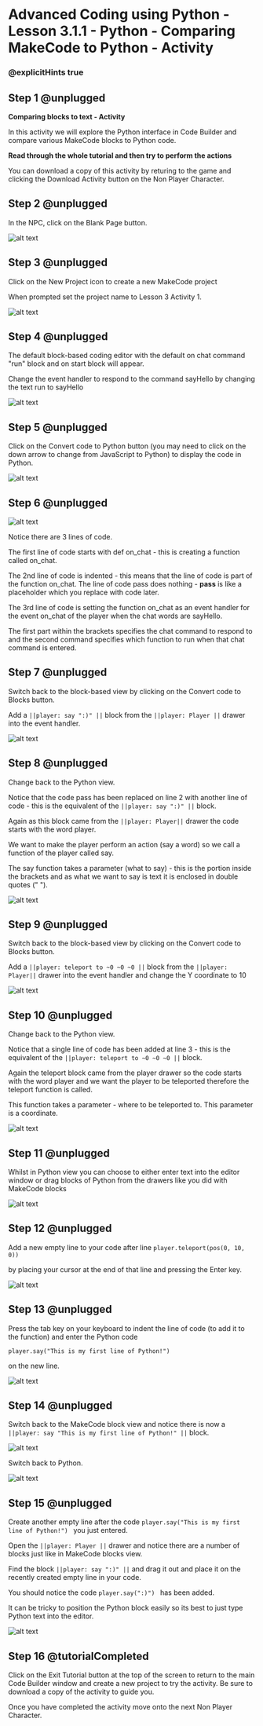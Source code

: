 # Advanced Coding using Python - Lesson 3.1.1 - Python - Comparing MakeCode to Python - Activity

### @explicitHints true


## Step 1 @unplugged
**Comparing blocks to text - Activity**

In this activity we will explore the Python interface in Code Builder and compare various MakeCode blocks to Python code.

**Read through the whole tutorial and then try to perform the actions**

You can download a copy of this activity by returing to the game and clicking the Download Activity button on the Non Player Character.

## Step 2 @unplugged
In the NPC, click on the Blank Page button.

![alt text](https://advancedpyv3.codingcredentials.com/Lesson3/3.1.1/images/1a.JPG?raw=true "Code builder")

## Step 3 @unplugged
Click on the New Project icon to create a new MakeCode project

When prompted set the project name to Lesson 3 Activity 1.

![alt text](https://advancedpyv3.codingcredentials.com/Lesson3/3.1.1/images/2.jpg?raw=true "Code builder")

## Step 4 @unplugged
The default block-based coding editor with the default on chat command "run" block and on start block will appear.
 
Change the event handler to respond to the command sayHello by changing the text run to sayHello

![alt text](https://advancedpyv3.codingcredentials.com/Lesson3/3.1.1/images/3.jpg?raw=true "Code builder")

## Step 5 @unplugged
Click on the Convert code to Python button (you may need to click on the down arrow to change from JavaScript to Python) to display the code in Python.

![alt text](https://advancedpyv3.codingcredentials.com/Lesson3/3.1.1/images/4.jpg?raw=true "Code builder")

## Step 6 @unplugged
![alt text](https://advancedpyv3.codingcredentials.com/Lesson3/3.1.1/images/4.jpg?raw=true "Code builder")

Notice there are 3 lines of code.

The first line of code starts with def on_chat - this is creating a function called on_chat.

The 2nd line of code is indented - this means that the line of code is part of the function on_chat. The line of code pass does nothing - **pass** is like a placeholder which you replace with code later.

The 3rd line of code is setting the function on_chat as an event handler for the event on_chat of the player when the chat words are sayHello.

The first part within the brackets specifies the chat command to respond to and the second command specifies which function to run when that chat command is entered.

## Step 7 @unplugged
Switch back to the block-based view by clicking on the Convert code to Blocks button. 

Add a ``||player: say ":)" ||`` block from the ``||player: Player ||`` drawer into the event handler.

![alt text](https://advancedpyv3.codingcredentials.com/Lesson3/3.1.1/images/5.jpg?raw=true "Code builder")

## Step 8 @unplugged
Change back to the Python view.

Notice that the code pass has been replaced on line 2 with another line of code - this is the equivalent of the ``||player: say ":)" ||`` block.

Again as this block came from the ``||player: Player||`` drawer the code starts with the word player.

We want to make the player perform an action (say a word) so we call a function of the player called say.

The say function takes a parameter (what to say) - this is the portion inside the brackets and as what we want to say is text it is enclosed in double quotes (" ").

![alt text](https://advancedpyv3.codingcredentials.com/Lesson3/3.1.1/images/6.jpg?raw=true "Code builder")

## Step 9 @unplugged
Switch back to the block-based view by clicking on the Convert code to Blocks button.

Add a ``||player: teleport to ~0 ~0 ~0 ||`` block from the ``||player: Player||`` drawer into the event handler and change the Y coordinate to 10

![alt text](https://advancedpyv3.codingcredentials.com/Lesson3/3.1.1/images/7.jpg?raw=true "Code builder")

## Step 10 @unplugged
Change back to the Python view.

Notice that a single line of code has been added at line 3 - this is the equivalent of the ``||player: teleport to ~0 ~0 ~0 ||`` block.

Again the teleport block came from the player drawer so the code starts with the word player and we want the player to be teleported therefore the teleport function is called.

This function takes a parameter - where to be teleported to. This parameter is a coordinate.

![alt text](https://advancedpyv3.codingcredentials.com/Lesson3/3.1.1/images/8.jpg?raw=true "Code builder")

## Step 11 @unplugged
Whilst in Python view you can choose to either enter text into the editor window or drag blocks of Python from the drawers like you did with MakeCode blocks

![alt text](https://advancedpyv3.codingcredentials.com/Lesson3/3.1.1/images/9.jpg?raw=true "Code builder")

## Step 12 @unplugged
Add a new empty line to your code after line `player.teleport(pos(0, 10, 0)) `

by placing your cursor at the end of that line and pressing the Enter key.

![alt text](https://advancedpyv3.codingcredentials.com/Lesson3/3.1.1/images/10.jpg?raw=true "Code builder")

## Step 13 @unplugged
Press the tab key on your keyboard to indent the line of code (to add it to the function) and enter the Python code 

```spy
player.say("This is my first line of Python!")
```

on the new line.

![alt text](https://advancedpyv3.codingcredentials.com/Lesson3/3.1.1/images/11.jpg?raw=true "Code builder")

## Step 14 @unplugged
Switch back to the MakeCode block view and notice there is now a ``||player: say "This is my first line of Python!" ||`` block.

![alt text](https://advancedpyv3.codingcredentials.com/Lesson3/3.1.1/images/12.jpg?raw=true "Code builder")

Switch back to Python.

![alt text](https://advancedpyv3.codingcredentials.com/Lesson3/3.1.1/images/11.jpg?raw=true "Code builder")

## Step 15 @unplugged
Create another empty line after the code  `player.say("This is my first line of Python!") `
you just entered.

Open the ``||player: Player ||`` drawer and notice there are a number of blocks just like in MakeCode blocks view.

Find the block ``||player: say ":)" ||`` and drag it out and place it on the recently created empty line in your code.

You should notice the code `player.say(":)") ` has been added.

It can be tricky to position the Python block easily so its best to just type Python text into the editor.

![alt text](https://advancedpyv3.codingcredentials.com/Lesson3/3.1.1/images/13.jpg?raw=true "Code builder")

## Step 16 @tutorialCompleted
Click on the Exit Tutorial button at the top of the screen to return to the main Code Builder window and create a new project to try the activity.
Be sure to download a copy of the activity to guide you. 

Once you have completed the activity move onto the next Non Player Character.